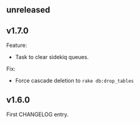 ## unreleased

## v1.7.0

Feature:
- Task to clear sidekiq queues.

Fix:
- Force cascade deletion to `rake db:drop_tables`

## v1.6.0

First CHANGELOG entry.
